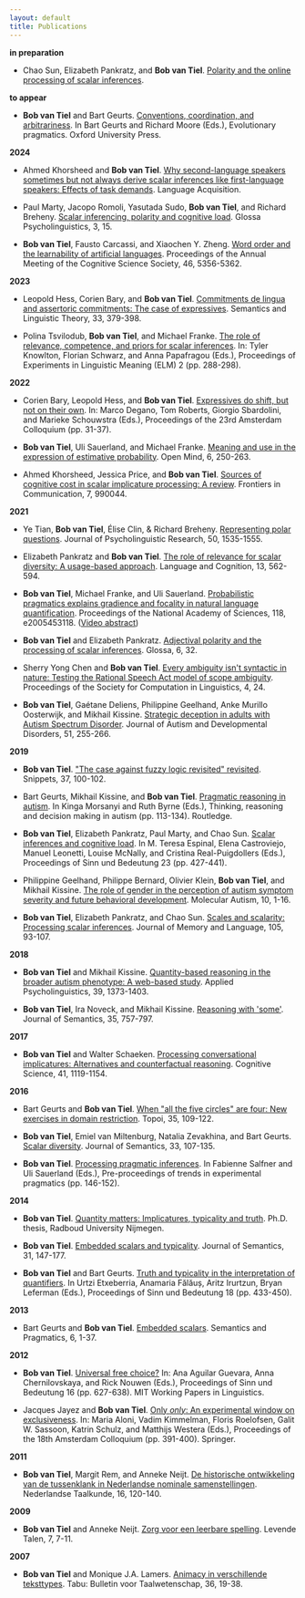 ```yaml
---
layout: default
title: Publications
---
```


**in preparation**

* Chao Sun, Elizabeth Pankratz, and **Bob van Tiel**. <a href="http://dx.doi.org/10.2139/ssrn.4980524" target="_blank">Polarity and the online processing of scalar inferences</a>.

**to appear**

* **Bob van Tiel** and Bart Geurts. <a href="https://bobvantiel.github.io/docs/Conventions.pdf" target="_blank">Conventions, coordination, and arbitrariness</a>. In Bart Geurts and Richard Moore (Eds.), Evolutionary pragmatics. Oxford University Press.

**2024**

* Ahmed Khorsheed and **Bob van Tiel**. <a href="https://bobvantiel.github.io/docs/L2TaskDemands.pdf" target="_blank">Why second-language speakers sometimes but not always derive scalar inferences like first-language speakers: Effects of task demands</a>. Language Acquisition.

* Paul Marty, Jacopo Romoli, Yasutada Sudo, **Bob van Tiel**, and Richard Breheny. <a href="https://escholarship.org/uc/item/1x64s089" target="_blank">Scalar inferencing, polarity and cognitive load</a>. Glossa Psycholinguistics, 3, 15.

* **Bob van Tiel**, Fausto Carcassi, and Xiaochen Y. Zheng. <a href="https://escholarship.org/uc/item/8176w1v1" target="_blank">Word order and the learnability of artificial languages</a>. Proceedings of the Annual Meeting of the Cognitive Science Society, 46, 5356-5362.

**2023**

* Leopold Hess, Corien Bary, and **Bob van Tiel**. <a href="https://journals.linguisticsociety.org/proceedings/index.php/SALT/article/view/33.019" target="_blank">Commitments de lingua and assertoric commitments: The case of expressives</a>. Semantics and Linguistic Theory, 33, 379-398.

* Polina Tsvilodub, **Bob van Tiel**, and Michael Franke. <a href="https://journals.linguisticsociety.org/proceedings/index.php/ELM/article/view/5375" target="_blank">The role of relevance, competence, and priors for scalar inferences</a>. In: Tyler Knowlton, Florian Schwarz, and Anna Papafragou (Eds.), Proceedings of Experiments in Linguistic Meaning (ELM) 2 (pp. 288-298).

**2022**

* Corien Bary, Leopold Hess, and **Bob van Tiel**. <a href="https://bobvantiel.github.io/docs/ExpressivesShift.pdf" target="_blank">Expressives do shift, but not on their own</a>. In: Marco Degano, Tom Roberts, Giorgio Sbardolini, and Marieke Schouwstra (Eds.), Proceedings of the 23rd Amsterdam Colloquium (pp. 31-37).

* **Bob van Tiel**, Uli Sauerland, and Michael Franke. <a href="https://direct.mit.edu/opmi/article/doi/10.1162/opmi_a_00066/113616/Meaning-and-Use-in-the-Expression-of-Estimative" target="_blank">Meaning and use in the expression of estimative probability</a>. Open Mind, 6, 250-263.

* Ahmed Khorsheed, Jessica Price, and **Bob van Tiel**. <a href="https://www.frontiersin.org/articles/10.3389/fcomm.2022.990044/full" target="_blank">Sources of cognitive cost in scalar implicature processing: A review</a>. Frontiers in Communication, 7, 990044.

**2021**

* Ye Tian, **Bob van Tiel**, Élise Clin, & Richard Breheny. <a href="https://link.springer.com/article/10.1007/s10936-021-09814-y" target="_blank">Representing polar questions</a>. Journal of Psycholinguistic Research, 50, 1535-1555.

* Elizabeth Pankratz and **Bob van Tiel**. <a href="https://www.doi.org/10.1017/langcog.2021.13" target="_blank">The role of relevance for scalar diversity: A usage-based approach</a>. Language and Cognition, 13, 562-594.

* **Bob van Tiel**, Michael Franke, and Uli Sauerland. <a href="https://www.pnas.org/content/118/9/e2005453118" target="_blank">Probabilistic pragmatics explains gradience and focality in natural language quantification</a>. Proceedings of the National Academy of Sciences, 118, e2005453118. (<a href="https://vimeo.com/516752288" target="_blank">Video abstract</a>)

* **Bob van Tiel** and Elizabeth Pankratz. <a href="https://www.glossa-journal.org/articles/10.5334/gjgl.1457/" target="_blank">Adjectival polarity and the processing of scalar inferences</a>. Glossa, 6, 32.

* Sherry Yong Chen and **Bob van Tiel**. <a href="https://scholarworks.umass.edu/scil/vol4/iss1/24/" target="_blank">Every ambiguity isn't syntactic in nature: Testing the Rational Speech Act model of scope ambiguity</a>. Proceedings of the Society for Computation in Linguistics, 4, 24.

* **Bob van Tiel**, Gaétane Deliens, Philippine Geelhand, Anke Murillo Oosterwijk, and Mikhail Kissine. <a href="https://link.springer.com/article/10.1007/s10803-020-04525-0" target="_blank">Strategic deception in adults with Autism Spectrum Disorder</a>. Journal of Autism and Developmental Disorders, 51, 255-266.

**2019**

* **Bob van Tiel**. <a href="https://www.ledonline.it/snippets/allegati/snippets37039.pdf" target="_blank">"The case against fuzzy logic revisited" revisited</a>. Snippets, 37, 100-102.

* Bart Geurts, Mikhail Kissine, and **Bob van Tiel**. <a href="https://bobvantiel.github.io/docs/PragmaticReasoningASD.pdf" target="_blank">Pragmatic reasoning in autism</a>. In Kinga Morsanyi and Ruth Byrne (Eds.), Thinking, reasoning and decision making in autism (pp. 113-134). Routledge.

* **Bob van Tiel**, Elizabeth Pankratz, Paul Marty, and Chao Sun. <a href="https://semanticsarchive.net/Archive/Tg3ZGI2M/Vantiel.pdf" target="_blank">Scalar inferences and cognitive load</a>. In M. Teresa Espinal, Elena Castroviejo, Manuel Leonetti, Louise McNally, and Cristina Real-Puigdollers (Eds.), Proceedings of Sinn und Bedeutung 23 (pp. 427-441).

* Philippine Geelhand, Philippe Bernard, Olivier Klein, **Bob van Tiel**, and Mikhail Kissine. <a href="https://molecularautism.biomedcentral.com/articles/10.1186/s13229-019-0266-4" target="_blank">The role of gender in the perception of autism symptom severity and future behavioral development</a>. Molecular Autism, 10, 1-16.

* **Bob van Tiel**, Elizabeth Pankratz, and Chao Sun. <a href="https://bobvantiel.github.io/docs/ScalesScalarity.pdf" target="_blank">Scales and scalarity: Processing scalar inferences</a>. Journal of Memory and Language, 105, 93-107.

**2018**

* **Bob van Tiel** and Mikhail Kissine. <a href="https://bobvantiel.github.io/docs/QuantityASD.pdf" target="_blank">Quantity-based reasoning in the broader autism phenotype: A web-based study</a>. Applied Psycholinguistics, 39, 1373-1403.

* **Bob van Tiel**, Ira Noveck, and Mikhail Kissine. <a href="https://bobvantiel.github.io/docs/ReasoningSome.pdf" target="_blank">Reasoning with 'some'</a>. Journal of Semantics, 35, 757-797.

**2017**

* **Bob van Tiel** and Walter Schaeken. <a href="https://bobvantiel.github.io/docs/ProcessingConversational.pdf" target="_blank">Processing conversational implicatures: Alternatives and counterfactual reasoning</a>. Cognitive Science, 41, 1119-1154.

**2016**

* Bart Geurts and **Bob van Tiel**. <a href="https://bobvantiel.github.io/docs/FiveCircles.pdf" target="_blank">When "all the five circles" are four: New exercises in domain restriction</a>. Topoi, 35, 109-122.

* **Bob van Tiel**, Emiel van Miltenburg, Natalia Zevakhina, and Bart Geurts. <a href="https://bobvantiel.github.io/docs/ScalarDiversity.pdf" target="_blank">Scalar diversity</a>. Journal of Semantics, 33, 107-135.

* **Bob van Tiel**. <a href="https://bobvantiel.github.io/docs/ProcessingInferences.pdf" target="_blank">Processing pragmatic inferences</a>. In Fabienne Salfner and Uli Sauerland (Eds.), Pre-proceedings of trends in experimental pragmatics (pp. 146-152).

**2014**

* **Bob van Tiel**. <a href="https://bobvantiel.github.io/docs/QuantityMatters.pdf" target="_blank">Quantity matters: Implicatures, typicality and truth</a>. Ph.D. thesis, Radboud University Nijmegen.

* **Bob van Tiel**. <a href="https://bobvantiel.github.io/docs/ScalarsTypicality.pdf" target="_blank">Embedded scalars and typicality</a>. Journal of Semantics, 31, 147-177.

* **Bob van Tiel** and Bart Geurts. <a href="https://semanticsarchive.net/sub2013/SeparateArticles/vanTiel&Geurts.pdf" target="_blank">Truth and typicality in the interpretation of quantifiers</a>. In Urtzi Etxeberria, Anamaria Fălăuș, Aritz Irurtzun, Bryan Leferman (Eds.), Proceedings of Sinn und Bedeutung 18 (pp. 433-450).

**2013**

* Bart Geurts and **Bob van Tiel**. <a href="https://semprag.org/index.php/sp/article/view/sp.6.9" target="_blank">Embedded scalars</a>. Semantics and Pragmatics, 6, 1-37.

**2012**

* **Bob van Tiel**. <a href="http://mitwpl.mit.edu/open/sub16/VanTiel.pdf" target="_blank">Universal free choice?</a> In: Ana Aguilar Guevara, Anna Chernilovskaya, and Rick Nouwen (Eds.), Proceedings of Sinn und Bedeutung 16 (pp. 627-638). MIT Working Papers in Linguistics.

* Jacques Jayez and **Bob van Tiel**. <a href="https://bobvantiel.github.io/docs/OnlyOnly.pdf" target="_blank">Only *only*: An experimental window on exclusiveness</a>. In: Maria Aloni, Vadim Kimmelman, Floris Roelofsen, Galit W. Sassoon, Katrin Schulz, and Matthijs Westera (Eds.), Proceedings of the 18th Amsterdam Colloquium (pp. 391-400). Springer.

**2011**

* **Bob van Tiel**, Margit Rem, and Anneke Neijt. <a href="https://bobvantiel.github.io/docs/Tussenklank.pdf" target="_blank">De historische ontwikkeling van de tussenklank in Nederlandse nominale samenstellingen</a>. Nederlandse Taalkunde, 16, 120-140.

**2009**

* **Bob van Tiel** and Anneke Neijt. <a href="https://bobvantiel.github.io/docs/LeerbareSpelling.pdf" target="_blank">Zorg voor een leerbare spelling</a>. Levende Talen, 7, 7-11.

**2007**

* **Bob van Tiel** and Monique J.A. Lamers. <a href="https://bobvantiel.github.io/docs/Animacy.pdf" target="_blank">Animacy in verschillende teksttypes</a>. Tabu: Bulletin voor Taalwetenschap, 36, 19-38.
